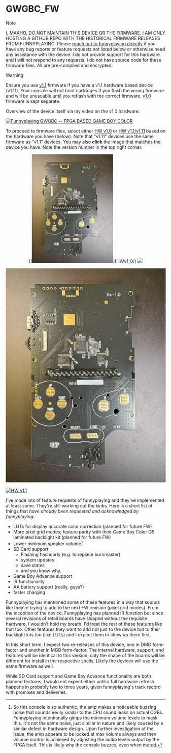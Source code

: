 # GWGBC_FW

> [!NOTE]
> I, MAKHO, DO NOT MAINTAIN THIS DEVICE OR THE FIRMWARE. I AM ONLY HOSTING A GITHUB REPO WITH THE HISTORICAL FIRMWARE RELEASES FROM FUNNYPLAYING. Please [reach out to funnyplaying directly](https://funnyplaying.com/pages/contact-us) if you have any bug reports or feature requests not listed below or otherwise need any assistance with the device. I do not provide support for this hardware and I will not respond to any requests. I do not have source code for these firmware files. All are pre-compiled and encrypted. 

> [!WARNING]
> Ensure you use [v1.1](HWv1_1/) firmware if you have a v1.1 hardware based device (v1.11). Your console will not boot cartridges if you flash the wrong firmware and will be unusuable until you reflash with the correct firmware. [v1.0](HWv1_0/) firmware is kept separate. 

Overview of the device itself via my video on the v1.0 hardware:

[![Funnyplaying GWGBC -- FPGA BASED GAME BOY COLOR](https://img.youtube.com/vi/T4LSHpKfPGs/0.jpg)](https://www.youtube.com/watch?v=T4LSHpKfPGs)

To proceed to firmware files, select either [HW v1.0](HWv1_0/) or [HW v1.1/v1.11](HWv1_1/) based on the hardware you have (below). Note that "v1.11" devices use the same firmware as "v1.1" devices. You may also **click** the image that matches the device you have. Note the version number in the top right corner. 

<p align="center">
  [!<img src="./media/v1.0_Front.jpg" width="256">](HWv1_0/)
  <img src="./media/v1.1_Front.jpg" width="256">
</p>

[![HW v1.0](./media/v1.0_Front.jpg)](HWv1_0/)

[![HW v1.1](./media/v1.1_Front.jpg)](HWv1_1/)

I've made lots of feature requests of funnyplaying and they've implemented at least some. They're still working out the kinks. Here is a short list of things that *have already been requested and acknowledged by funnyplaying*:
* LUTs for display accurate color correction (planned for future FW)
* More pixel grid modes; feature parity with their Game Boy Color Q5 laminated backlight kit (planned for future FW)
* Lower minimum speaker volume[^1]
* SD Card support
  * Flashing flashcarts (e.g. to replace burnmaster)
  * system updates
  * save states
  * and you know why. 
* Game Boy Advance support
* IR functionality
* AA battery support (really, guys?)
* faster charging

Funnyplaying has mentioned some of these features in a way that sounds like they're trying to add to the next FW revision (pixel grid modes). From the inception of the device, Funnyplaying has planned IR function but since several revisions of retail boards have shipped without the requisite hardware, I wouldn't hold my breath. I'd treat the rest of these features like that too. Other features they want to add not just to the device but to their backlight kits too (like LUTs) and I expect them to show up there first. 

In this short term, I expect two re-releases of this device, one in DMG form-factor and another in MGB form-factor. The internal hardware, support, and features will be identical to this version, only the shape of the boards will be different for install in the respective shells. Likely the devices will use the same firmware as well. 

While SD Card support and Game Boy Advance functionality are both planned features, I would not expect either until a full hardware refresh happens in probably two to three years, given funnyplaying's track record with promises and deliveries.

[^1]: So this console is so authentic, the amp makes a noticeable buzzing noise that sounds eerily similar to the CPU sound leaks on actual CGBs. Funnyplaying intentionally gimps the minimum volume levels to mask this. It's not the same noise, just similar in nature and likely caused by a similar defect in hardware design. Upon further investigation of the issue, the amp appears to be locked at max volume always and then volume control is achieved by adjusting the audio levels output by the FPGA itself. This is likely why the console buzzes, even when muted. 
